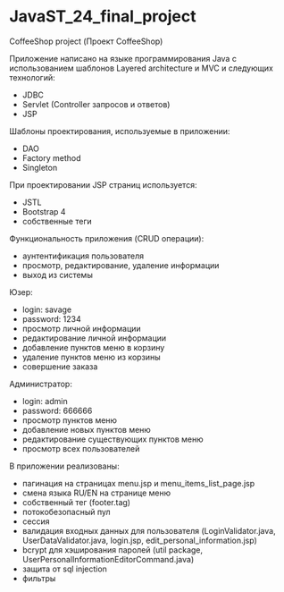 # JavaST_24_final_project
CoffeeShop project (Проект CoffeeShop)

Приложение написано на языке программирования Java c использованием шаблонов Layered architecture и MVC и следующих технологий:
- JDBC
- Servlet (Controller запросов и ответов)
- JSP

Шаблоны проектирования, используемые в приложении:
- DAO
- Factory method
- Singleton

При проектировании JSP страниц используется:
- JSTL
- Bootstrap 4
- собственные теги

Функциональность приложения (CRUD операции):
- аунтентификация пользователя
- просмотр, редактирование, удаление информации
- выход из системы

Юзер:
- login: savage 
- password: 1234
- просмотр личной информации
- редактирование личной информации
- добавление пунктов меню в корзину
- удаление пунктов меню из корзины
- совершение заказа

Администратор:
- login: admin 
- password: 666666
- просмотр пунктов меню
- добавление новых пунктов меню
- редактирование существующих пунктов меню
- просмотр всех пользователей

В приложении реализованы:
- пагинация на страницах menu.jsp и menu_items_list_page.jsp
- cмена языка RU/EN на странице меню
- собственный тег (footer.tag)
- потокобезопасный пул
- cессия
- валидация входных данных для пользователя (LoginValidator.java, UserDataValidator.java, login.jsp, edit_personal_information.jsp)
- bcrypt для хэширования паролей (util package, UserPersonalInformationEditorCommand.java)
- защита от sql injection 
- фильтры










